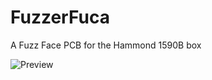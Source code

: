 # FuzzerFuca
A Fuzz Face PCB for the Hammond 1590B box

![Preview](https://github.com/PY1CX/FuzzerFuca/blob/master/PCB.png?raw=true)
